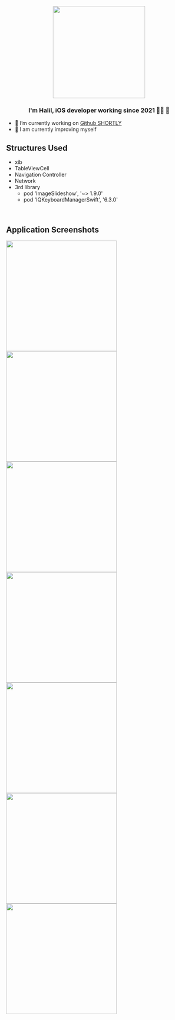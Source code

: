 

<div align="center">
<img src="https://user-images.githubusercontent.com/110124745/197053684-d312f86b-6fd8-4419-8941-1b87024ab366.jpeg" align="center" height="250" width="250" />
</div>  
  
### **<div align="center">I'm Halil, iOS developer working since 2021 👨‍💻 🚀</div>**  
  

- 🔭 I’m currently working on [Github SHORTLY](https://github.com/halilelkan/SHORTLY)  
- 🌱 I am currently improving myself  



## Structures Used 

* xib
* TableViewCell
* Navigation Controller
* Network
* 3rd library
  - pod 'ImageSlideshow', '~> 1.9.0'
  - pod 'IQKeyboardManagerSwift', '6.3.0'
  



<br/>  


## Application Screenshots 
  

<img src="https://user-images.githubusercontent.com/110124745/197064642-9af85dd7-4dd2-496c-83c1-28da393f5d9a.png" align="left" height="300" width=“150” />  
<img src="https://user-images.githubusercontent.com/110124745/197065236-26618b01-e658-4059-8075-69016c142877.png" align="left" height="300" width=“150” />  
<img src="https://user-images.githubusercontent.com/110124745/197065240-188590ad-60ad-44a1-92b9-b9c088cd093d.png" align="left" height="300" width=“150” />  

<img src="https://user-images.githubusercontent.com/110124745/197065816-c647edf0-aa5d-4a5c-aa5e-6add4fabb612.png" align="left" height="300" width=“150” />  
 
<img src="https://user-images.githubusercontent.com/110124745/197065253-a5f1a6fc-1793-47a6-b2f8-2c9cc5cd0ff8.png" align="left" height="300" width=“150” />  
<img src="https://user-images.githubusercontent.com/110124745/197065258-951d73ea-5cef-46d9-93cf-e439a06d709a.png" align="left" height="300" width=“150” />  
<img src="https://user-images.githubusercontent.com/110124745/197065270-2e2e7e5d-a79b-4183-8f49-4dd2a2e67940.png" align="left" height="300" width=“150” />  

<br/> 


 
